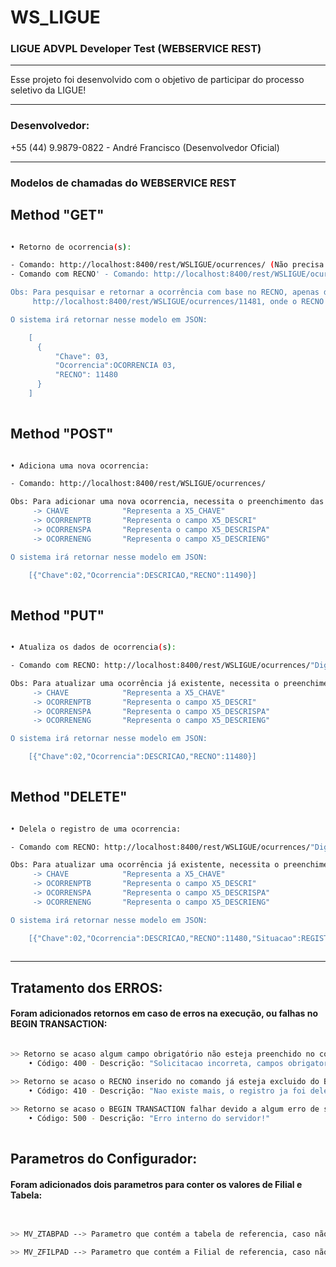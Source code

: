 # WS_LIGUE
### LIGUE ADVPL Developer Test (WEBSERVICE REST)

---
Esse projeto foi desenvolvido com o objetivo de participar do processo seletivo da LIGUE!

---
### Desenvolvedor:
+55 (44) 9.9879-0822 - André Francisco (Desenvolvedor Oficial)

---
### Modelos de chamadas do WEBSERVICE REST

## Method "GET"

```bash

• Retorno de ocorrencia(s):

- Comando: http://localhost:8400/rest/WSLIGUE/ocurrences/ (Não precisa adicionar nenhuma outra informação)
- Comando com RECNO' - Comando: http://localhost:8400/rest/WSLIGUE/ocurrences/"Digite o número do RECNO aqui"

Obs: Para pesquisar e retornar a ocorrência com base no RECNO, apenas digitar o número do RECNO após { /ocurrences/ }, por exemplo:
     http://localhost:8400/rest/WSLIGUE/ocurrences/11481, onde o RECNO é o "11481"

O sistema irá retornar nesse modelo em JSON:

    [
      {
          "Chave": 03,
          "Ocorrencia":OCORRENCIA 03,
          "RECNO": 11480
      }
    ]
    
```


## Method "POST"
```bash

• Adiciona uma nova ocorrencia:

- Comando: http://localhost:8400/rest/WSLIGUE/ocurrences/

Obs: Para adicionar uma nova ocorrencia, necessita o preenchimento das KEY's (variáveis) abaixo:
     -> CHAVE            "Representa a X5_CHAVE"
     -> OCORRENPTB       "Representa o campo X5_DESCRI"
     -> OCORRENSPA       "Representa o campo X5_DESCRISPA"
     -> OCORRENENG       "Representa o campo X5_DESCRIENG"

O sistema irá retornar nesse modelo em JSON:

    [{"Chave":02,"Ocorrencia":DESCRICAO,"RECNO":11490}]
    
```


## Method "PUT"
```bash

• Atualiza os dados de ocorrencia(s):

- Comando com RECNO: http://localhost:8400/rest/WSLIGUE/ocurrences/"Digite o número do RECNO aqui"

Obs: Para atualizar uma ocorrência já existente, necessita o preenchimento do nuúmero de recno no comando e também das KEY's (variáveis) abaixo:
     -> CHAVE            "Representa a X5_CHAVE"
     -> OCORRENPTB       "Representa o campo X5_DESCRI"
     -> OCORRENSPA       "Representa o campo X5_DESCRISPA"
     -> OCORRENENG       "Representa o campo X5_DESCRIENG"

O sistema irá retornar nesse modelo em JSON:

    [{"Chave":02,"Ocorrencia":DESCRICAO,"RECNO":11480}]
    
```


## Method "DELETE"
```bash

• Delela o registro de uma ocorrencia:

- Comando com RECNO: http://localhost:8400/rest/WSLIGUE/ocurrences/"Digite o número do RECNO aqui"

Obs: Para atualizar uma ocorrência já existente, necessita o preenchimento do nuúmero de recno no comando e também das KEY's (variáveis) abaixo:
     -> CHAVE            "Representa a X5_CHAVE"
     -> OCORRENPTB       "Representa o campo X5_DESCRI"
     -> OCORRENSPA       "Representa o campo X5_DESCRISPA"
     -> OCORRENENG       "Representa o campo X5_DESCRIENG"

O sistema irá retornar nesse modelo em JSON:

    [{"Chave":02,"Ocorrencia":DESCRICAO,"RECNO":11480,"Situacao":REGISTRO DELETADO COM SUCESSO!}]
    
```



---
## Tratamento dos ERROS:


#### Foram adicionados retornos em caso de erros na execução, ou falhas no BEGIN TRANSACTION:
```bash

>> Retorno se acaso algum campo obrigatório não esteja preenchido no comando, para que não quebre as informações no Banco de Dados:
    • Código: 400 - Descrição: "Solicitacao incorreta, campos obrigatorios nao preenchidos!"

>> Retorno se acaso o RECNO inserido no comando já esteja excluido do Banco de Dados:
    • Código: 410 - Descrição: "Nao existe mais, o registro ja foi deletado!"
    
>> Retorno se acaso o BEGIN TRANSACTION falhar devido a algum erro de sistema ou Banco de Dados:
    • Código: 500 - Descrição: "Erro interno do servidor!"
    
```



## Parametros do Configurador:


#### Foram adicionados dois parametros para conter os valores de Filial e Tabela:
```bash


>> MV_ZTABPAD --> Parametro que contém a tabela de referencia, caso não seje criado ele fica com valor Defaut "ZZ"

>> MV_ZFILPAD --> Parametro que contém a Filial de referencia, caso não seje criado ele fica com valor Defaut "LG01"
    
```
